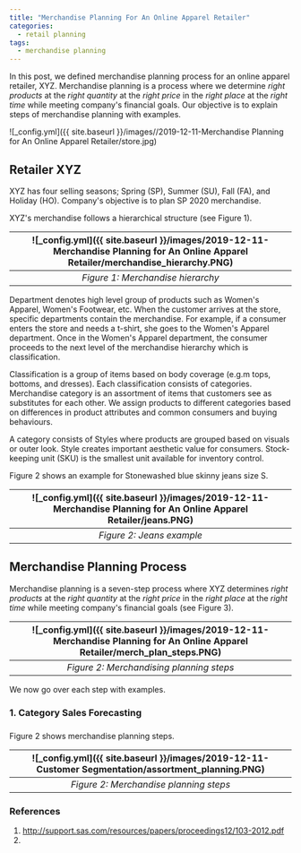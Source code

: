 ```yaml
---
title: "Merchandise Planning For An Online Apparel Retailer"
categories:
  - retail planning
tags:
  - merchandise planning
--- 
```


In this post, we defined merchandise planning process for an online apparel retailer, XYZ. 
Merchandise planning is a process where we determine *right products*
at the *right quantity* at the *right price* in the *right place* 
at the *right time* while meeting company's financial goals. 
Our objective is to explain steps of merchandise planning with examples.

![_config.yml]({{ site.baseurl }}/images//2019-12-11-Merchandise Planning for An Online Apparel Retailer/store.jpg)



## Retailer XYZ

XYZ has four selling seasons; 
Spring (SP), Summer (SU), Fall (FA), and Holiday (HO). Company's objective is to plan 
SP 2020 merchandise.

XYZ's merchandise follows a hierarchical structure (see Figure 1). 

| ![_config.yml]({{ site.baseurl }}/images/2019-12-11-Merchandise Planning for An Online Apparel Retailer/merchandise_hierarchy.PNG) |
|:--:|
| *Figure 1: Merchandise hierarchy* |

Department denotes high level group of products 
such as Women's Apparel, Women's Footwear, etc. 
When the customer arrives at the store, specific departments contain the merchandise. 
For example, if a consumer enters the store and needs a t-shirt, 
she goes to the Women's Apparel department. 
Once in the Women's Apparel department, 
the consumer proceeds to the next level of the merchandise hierarchy which is classification. 

Classification is a group of items based on body coverage (e.g.m tops, bottoms, and dresses). 
Each classification
consists of categories. Merchandise category
is an assortment of items that customers see as substitutes for each other. 
We assign products to different categories based on differences in product attributes
and common consumers and buying behaviours. 

A category consists of Styles where products are grouped based on 
visuals or outer look. Style creates important aesthetic value for consumers.
Stock-keeping unit (SKU) is the smallest unit available for inventory control. 

Figure 2 shows an example for Stonewashed blue skinny jeans size S. 

| ![_config.yml]({{ site.baseurl }}/images/2019-12-11-Merchandise Planning for An Online Apparel Retailer/jeans.PNG) |
|:--:|
| *Figure 2: Jeans example* |

## Merchandise Planning Process

Merchandise planning is a seven-step process where XYZ determines *right products*
at the *right quantity* at the *right price* in the *right place* 
at the *right time* while meeting company's financial goals (see Figure 3). 

| ![_config.yml]({{ site.baseurl }}/images/2019-12-11-Merchandise Planning for An Online Apparel Retailer/merch_plan_steps.PNG) |
|:--:|
| *Figure 2: Merchandising planning steps* |

We now go over each step with examples.

### 1. Category Sales Forecasting

### 


Figure 2 shows merchandise planning steps.

| ![_config.yml]({{ site.baseurl }}/images/2019-12-11-Customer Segmentation/assortment_planning.PNG) |
|:--:|
| *Figure 2: Merchandise planning steps* |





### References
1. http://support.sas.com/resources/papers/proceedings12/103-2012.pdf
2. 